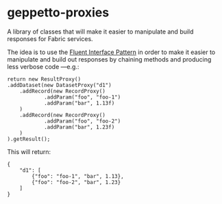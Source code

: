 # geppetto-proxies

A library of classes that will make it easier to manipulate and build
responses for Fabric services.

The idea is to use the [Fluent Interface Pattern](https://en.wikipedia.org/wiki/Fluent_interface)
in order to make it easier to manipulate and build out responses
by chaining methods and producing less verbose code —e.g.:

```
return new ResultProxy()
.addDataset(new DatasetProxy("d1")
	.addRecord(new RecordProxy()
			.addParam("foo", "foo-1")
			.addParam("bar", 1.13f)
	)
	.addRecord(new RecordProxy()
			.addParam("foo", "foo-2")
			.addParam("bar", 1.23f)
	)
).getResult();
```

This will return:

```
{
	"d1": [
		{"foo": "foo-1", "bar", 1.13},
		{"foo": "foo-2", "bar", 1.23}
	]
}
```

